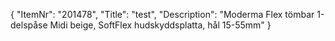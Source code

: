 {
  "ItemNr": "201478",
  "Title": "test",
  "Description": "Moderma Flex tömbar 1-delspåse Midi beige, SoftFlex hudskyddsplatta, hål 15-55mm"
}